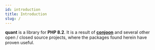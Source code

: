 ```yaml
---
id: introduction
title: Introduction
slug: /
---
```


**quant** is a library for **PHP 8.2**. It is a result of [**conjoon**](https://conjoon.org) and several other
open / closed source projects, where the packages found herein have proven useful.